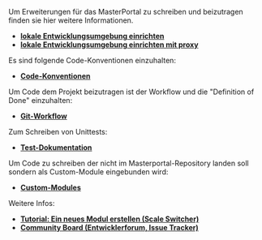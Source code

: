 Um Erweiterungen für das MasterPortal zu schreiben und beizutragen finden sie hier weitere Informationen.

* **[lokale Entwicklungsumgebung einrichten](setup-dev.md)**
* **[lokale Entwicklungsumgebung einrichten mit proxy](setup-dev-proxy.md)**


Es sind folgende Code-Konventionen einzuhalten:

* **[Code-Konventionen](conventions.md)**

Um Code dem Projekt beizutragen ist der Workflow und die "Definition of Done" einzuhalten:

* **[Git-Workflow](git-workflow.md)**

Zum Schreiben von Unittests:

* **[Test-Dokumentation](Testing.md)**

Um Code zu schreiben der nicht im Masterportal-Repository landen soll sondern als Custom-Module eingebunden wird:

* **[Custom-Modules](addons_vue.md)**

Weitere Infos:

* **[Tutorial: Ein neues Modul erstellen (Scale Switcher)](02_tutorial_new_module_scale_switcher.md)**
* **[Community Board (Entwicklerforum, Issue Tracker)](https://trello.com/c/qajdXkMa/110-willkommen)**
